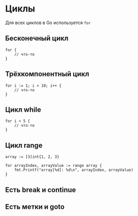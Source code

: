 # Циклы

Для всех циклов в Go используется `for`

## Бесконечный цикл

```{go}
for {
    // что-то
}
```

## Трёхкомпонентный цикл

```{go}
for i := 1; i < 10; i++ {
    // что-то
}
```

## Цикл while

```{go}
for i < 5 {
    // что-то
}
```

## Цикл range

```{go}
array := [3]int{1, 2, 3}

for arrayIndex, arrayValue := range array {
    fmt.Printf("array[%d]: %d\n", arrayIndex, arrayValue)
}
```

## Есть break и continue
## Есть метки и goto